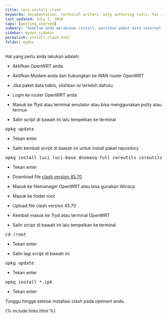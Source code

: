 ```yaml
---
title: cara install clash
keywords: documentation, technical writers, help authoring tools, hat replacements
last_updated: July 3, 2020
tags: [getting_started]
summary: "Sebelum anda melakukan install, pastikan paket data internet anda sudah ada dan stabil."
sidebar: mydoc_sidebar
permalink: install_clash.html
folder: mydoc
---
```


Hal yang perlu anda lakukan adalah:

* Aktifkan OpenWRT anda

* Aktifkan Modem anda dan hubungkan ke WAN router OpenWRT

* Jika paket data habis, silahkan isi terlebih dahulu

* Login ke router OpenWRT anda

* Masuk ke Ttyd atau terminal emulator atau bisa menggunakan putty atau termux

* Salin script di bawah ini lalu tempelkan ke terminal

<pre>
opkg update
</pre>

* Tekan enter

* Salin kembali script di bawah ini untuk install paket repository

<pre>
opkg install luci luci-base dnsmasq-full coreutils coreutils-nohup bash curl ca-certificates ipset ip-full libcap libcap-bin ruby ruby-yaml unzip iptables kmod-ipt-nat iptables-mod-tproxy iptables-mod-extra kmod-tun luci-compat ip6tables-mod-nat kmod-inet-diag kmod-nft-tproxy
</pre>

* Tekan enter

* Download file [clash version 45.70](https://github.com/vernesong/OpenClash/raw/v0.45.70-beta/luci-app-openclash_0.45.70-beta_all.ipk)

* Masuk ke filemanager OpenWRT atau bisa gunakan Winscp

* Masuk ke folder root

* Upload file clash version 45.70

* Kembali masuk ke Ttyd atau terminal OpenWRT

* Salin script di bawah ini lalu tempelkan ke terminal

<pre>
cd /root
</pre>

* Tekan enter

* Salin lagi script di bawah ini

<pre>
opkg update
</pre>

* Tekan enter

<pre>
opkg install *.ipk
</pre>

* Tekan enter

Tunggu hingga selesai installasi clash pada openwrt anda.

{% include links.html %}
